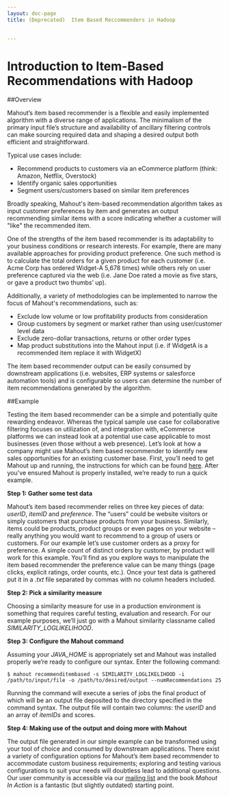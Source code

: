 ```yaml
---
layout: doc-page
title: (Deprecated)  Item Based Reccommenders in Hadoop

    
---
```

# Introduction to Item-Based Recommendations with Hadoop

##Overview

Mahout’s item based recommender is a flexible and easily implemented algorithm with a diverse range of applications. The minimalism of the primary input file’s structure and availability of ancillary filtering controls can make sourcing required data and shaping a desired output both efficient and straightforward.

Typical use cases include:

* Recommend products to customers via an eCommerce platform (think: Amazon, Netflix, Overstock)
* Identify organic sales opportunities
* Segment users/customers based on similar item preferences

Broadly speaking, Mahout's item-based recommendation algorithm takes as input customer preferences by item and generates an output recommending similar items with a score indicating whether a customer will "like" the recommended item.

One of the strengths of the item based recommender is its adaptability to your business conditions or research interests. For example, there are many available approaches for providing product preference. One such method is to calculate the total orders for a given product for each customer (i.e. Acme Corp has ordered Widget-A 5,678 times) while others rely on user preference captured via the web (i.e. Jane Doe rated a movie as five stars, or gave a product two thumbs’ up).

Additionally, a variety of methodologies can be implemented to narrow the focus of Mahout's recommendations, such as:

* Exclude low volume or low profitability products from consideration
* Group customers by segment or market rather than using user/customer level data
* Exclude zero-dollar transactions, returns or other order types
* Map product substitutions into the Mahout input (i.e. if WidgetA is a recommended item replace it with WidgetX)

The item based recommender output can be easily consumed by downstream applications (i.e. websites, ERP systems or salesforce automation tools) and is configurable so users can determine the number of item recommendations generated by the algorithm.

##Example

Testing the item based recommender can be a simple and potentially quite rewarding endeavor. Whereas the typical sample use case for collaborative filtering focuses on utilization of, and integration with, eCommerce platforms we can instead look at a potential use case applicable to most businesses (even those without a web presence). Let’s look at how a company might use Mahout’s item based recommender to identify new sales opportunities for an existing customer base. First, you’ll need to get Mahout up and running, the instructions for which can be found [here](https://mahout.apache.org/users/basics/quickstart.html). After you've ensured Mahout is properly installed, we’re ready to run a quick example.

**Step 1: Gather some test data**

Mahout’s item based recommender relies on three key pieces of data: *userID*, *itemID* and *preference*. The “users” could be website visitors or simply customers that purchase products from your business. Similarly, items could be products, product groups or even pages on your website – really anything you would want to recommend to a group of users or customers. For our example let’s use customer orders as a proxy for preference. A simple count of distinct orders by customer, by product will work for this example. You’ll find as you explore ways to manipulate the item based recommender the preference value can be many things (page clicks, explicit ratings, order counts, etc.). Once your test data is gathered put it in a *.txt* file separated by commas with no column headers included.

**Step 2: Pick a similarity measure**

Choosing a similarity measure for use in a production environment is something that requires careful testing, evaluation and research. For our example purposes, we’ll just go with a Mahout similarity classname called *SIMILARITY_LOGLIKELIHOOD*.

**Step 3: Configure the Mahout command**

Assuming your *JAVA_HOME* is appropriately set and Mahout was installed properly we’re ready to configure our syntax. Enter the following command:

    $ mahout recommenditembased -s SIMILARITY_LOGLIKELIHOOD -i /path/to/input/file -o /path/to/desired/output --numRecommendations 25

Running the command will execute a series of jobs the final product of which will be an output file deposited to the directory specified in the command syntax. The output file will contain two columns: the *userID* and an array of *itemIDs* and scores.

**Step 4: Making use of the output and doing more with Mahout**

The output file generated in our simple example can be transformed using your tool of choice and consumed by downstream applications. There exist a variety of configuration options for Mahout’s item based recommender to accommodate custom business requirements; exploring and testing various configurations to suit your needs will doubtless lead to additional questions. Our user community is accessible via our [mailing list](https://mahout.apache.org/community/mailing-lists.html) and the book *Mahout In Action* is a fantastic (but slightly outdated) starting point. 
